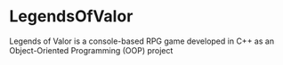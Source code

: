 # LegendsOfValor
Legends of Valor is a console-based RPG game developed in C++ as an Object-Oriented Programming (OOP) project
